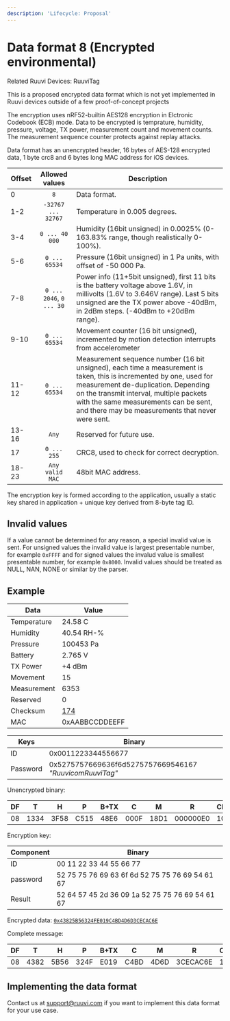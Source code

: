 ```yaml
---
description: 'Lifecycle: Proposal'
---
```


# Data format 8 (Encrypted environmental)

Related Ruuvi Devices: RuuviTag

This is a proposed encrypted data format which is not yet implemented in Ruuvi devices outside of a few proof-of-concept projects

The encryption uses nRF52-builtin AES128 encryption in Elctronic Codebook (ECB) mode. Data to be encrypted is temprature, humidity, pressure, voltage, TX power, measurement count and movement counts. The measurement sequence counter protects against replay attacks.

Data format has an unencrypted header, 16 bytes of AES-128 encrypted data, 1 byte crc8 and 6 bytes long MAC address for iOS devices.

| Offset |      Allowed values      | Description                                                                                                                                                                                                                                                                                        |
| ------ | :----------------------: | -------------------------------------------------------------------------------------------------------------------------------------------------------------------------------------------------------------------------------------------------------------------------------------------------- |
| 0      |            `8`           | Data format.                                                                                                                                                                                                                                                                                       |
| 1-2    |    `-32767 ... 32767`    | Temperature in 0.005 degrees.                                                                                                                                                                                                                                                                      |
| 3-4    |      `0 ... 40 000`      | Humidity (16bit unsigned) in 0.0025% (0-163.83% range, though realistically 0-100%).                                                                                                                                                                                                               |
| 5-6    |       `0 ... 65534`      | Pressure (16bit unsigned) in 1 Pa units, with offset of -50 000 Pa.                                                                                                                                                                                                                                |
| 7-8    | `0 ... 2046`, `0 ... 30` | Power info (11+5bit unsigned), first 11 bits is the battery voltage above 1.6V, in millivolts (1.6V to 3.646V range). Last 5 bits unsigned are the TX power above -40dBm, in 2dBm steps. (-40dBm to +20dBm range).                                                                                 |
| 9-10   |       `0 ... 65534`      | Movement counter (16 bit unsigned), incremented by motion detection interrupts from accelerometer                                                                                                                                                                                                  |
| 11-12  |       `0 ... 65534`      | Measurement sequence number (16 bit unsigned), each time a measurement is taken, this is incremented by one, used for measurement de-duplication. Depending on the transmit interval, multiple packets with the same measurements can be sent, and there may be measurements that never were sent. |
| 13-16  |           `Any`          | Reserved for future use.                                                                                                                                                                                                                                                                           |
| 17     |        `0 ... 255`       | CRC8, used to check for correct decryption.                                                                                                                                                                                                                                                        |
| 18-23  |      `Any valid MAC`     | 48bit MAC address.                                                                                                                                                                                                                                                                                 |

The encryption key is formed according to the application, usually a static key shared in application + unique key derived from 8-byte tag ID.&#x20;

## Invalid values

If a value cannot be determined for any reason, a special invalid value is sent. For unsigned values the invalid value is largest presentable number, for example `0xFFFF` and for signed values the invalud value is smallest presentable number, for example `0x8000`. Invalid values should be treated as NULL, NAN, NONE or similar by the parser.

## Example

| Data        | Value                                                                                                    |
| ----------- | -------------------------------------------------------------------------------------------------------- |
| Temperature | 24.58 C                                                                                                  |
| Humidity    | 40.54 RH-%                                                                                               |
| Pressure    | 100453 Pa                                                                                                |
| Battery     | 2.765 V                                                                                                  |
| TX Power    | +4 dBm                                                                                                   |
| Movement    | 15                                                                                                       |
| Measurement | 6353                                                                                                     |
| Reserved    | 0                                                                                                        |
| Checksum    | [174](https://crccalc.com/?crc=13343F58C51548E6000F18D100000000\&method=crc8\&datatype=hex\&outtype=hex) |
| MAC         | 0xAABBCCDDEEFF                                                                                           |

| Keys     | Binary                                                  |
| -------- | ------------------------------------------------------- |
| ID       | 0x0011223344556677                                      |
| Password | 0x5275757669636f6d5275757669546167 _"RuuvicomRuuviTag"_ |

Unencrypted binary:

| DF | T    | H    | P    | B+TX | C    | M    | R        | CH | MAC          |
| -- | ---- | ---- | ---- | ---- | ---- | ---- | -------- | -- | ------------ |
| 08 | 1334 | 3F58 | C515 | 48E6 | 000F | 18D1 | 000000E0 | 1C | AABBCCDDEEDD |

Encryption key:

| Component | Binary                                          |
| --------- | ----------------------------------------------- |
| ID        | 00 11 22 33 44 55 66 77                         |
| password  | 52 75 75 76 69 63 6f 6d 52 75 75 76 69 54 61 67 |
| Result    | 52 64 57 45 2d 36 09 1a 52 75 75 76 69 54 61 67 |

Encrypted data: [`0x43825B56324FE019C4BD4D6D3CECAC6E`](http://extranet.cryptomathic.com/aescalc/index?key=526457452D36091A5275757669546167\&iv=00000000000000000000000000000000\&input=13343F58C51548E6000F18D100000000\&mode=ecb\&action=Encrypt\&output=9E49ED7745032DF5D2CC6E2A3047207B)

Complete message:

| DF | T    | H    | P    | B+TX | C    | M    | R        | CH | MAC          |
| -- | ---- | ---- | ---- | ---- | ---- | ---- | -------- | -- | ------------ |
| 08 | 4382 | 5B56 | 324F | E019 | C4BD | 4D6D | 3CECAC6E | 1C | AABBCCDDEEDD |

## Implementing the data format

Contact us at support@ruuvi.com if you want to implement this data format for your use case.&#x20;



